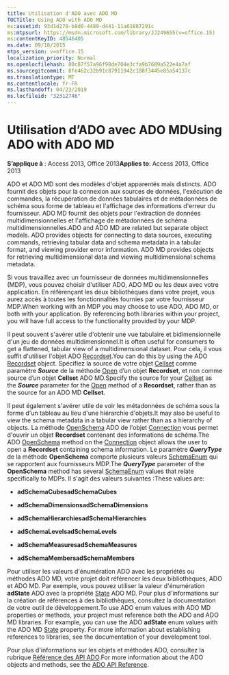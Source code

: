 ```yaml
---
title: Utilisation d'ADO avec ADO MD
TOCTitle: Using ADO with ADO MD
ms:assetid: 93d1d270-b8d0-4489-d441-11a61887291c
ms:mtpsurl: https://msdn.microsoft.com/library/JJ249655(v=office.15)
ms:contentKeyID: 48546405
ms.date: 09/18/2015
mtps_version: v=office.15
localization_priority: Normal
ms.openlocfilehash: 80c87f57a96f98de704e3cfa9b7689a522e4a7af
ms.sourcegitcommit: 8fe462c32b91c87911942c188f3445e85a54137c
ms.translationtype: MT
ms.contentlocale: fr-FR
ms.lasthandoff: 04/23/2019
ms.locfileid: "32312746"
---
```

# <a name="using-ado-with-ado-md"></a><span data-ttu-id="cf143-102">Utilisation d’ADO avec ADO MD</span><span class="sxs-lookup"><span data-stu-id="cf143-102">Using ADO with ADO MD</span></span>


<span data-ttu-id="cf143-103">**S’applique à** : Access 2013, Office 2013</span><span class="sxs-lookup"><span data-stu-id="cf143-103">**Applies to**: Access 2013, Office 2013</span></span>

<span data-ttu-id="cf143-p101">ADO et ADO MD sont des modèles d'objet apparentés mais distincts. ADO fournit des objets pour la connexion aux sources de données, l'exécution de commandes, la récupération de données tabulaires et de métadonnées de schéma sous forme de tableau et l'affichage des informations d'erreur du fournisseur. ADO MD fournit des objets pour l'extraction de données multidimensionnelles et l'affichage de métadonnées de schéma multidimensionnelles.</span><span class="sxs-lookup"><span data-stu-id="cf143-p101">ADO and ADO MD are related but separate object models. ADO provides objects for connecting to data sources, executing commands, retrieving tabular data and schema metadata in a tabular format, and viewing provider error information. ADO MD provides objects for retrieving multidimensional data and viewing multidimensional schema metadata.</span></span>

<span data-ttu-id="cf143-p102">Si vous travaillez avec un fournisseur de données multidimensionnelles (MDP), vous pouvez choisir d'utiliser ADO, ADO MD ou les deux avec votre application. En référençant les deux bibliothèques dans votre projet, vous aurez accès à toutes les fonctionnalités fournies par votre fournisseur MDP.</span><span class="sxs-lookup"><span data-stu-id="cf143-p102">When working with an MDP you may choose to use ADO, ADO MD, or both with your application. By referencing both libraries within your project, you will have full access to the functionality provided by your MDP.</span></span>

<span data-ttu-id="cf143-109">Il peut souvent s'avérer utile d'obtenir une vue tabulaire et bidimensionnelle d'un jeu de données multidimensionnel.</span><span class="sxs-lookup"><span data-stu-id="cf143-109">It is often useful for consumers to get a flattened, tabular view of a multidimensional dataset.</span></span> <span data-ttu-id="cf143-110">Pour cela, il vous suffit d'utiliser l'objet ADO [Recordset](recordset-object-ado.md).</span><span class="sxs-lookup"><span data-stu-id="cf143-110">You can do this by using the ADO [Recordset](recordset-object-ado.md) object.</span></span> <span data-ttu-id="cf143-111">Spécifiez la source de votre objet [Cellset](cellset-object-ado-md.md) comme paramètre ***Source*** de la méthode [Open](open-method-ado-recordset.md) d’un objet **Recordset**, et non comme source d’un objet **Cellset** ADO MD.</span><span class="sxs-lookup"><span data-stu-id="cf143-111">Specify the source for your [Cellset](cellset-object-ado-md.md) as the ***Source*** parameter for the [Open](open-method-ado-recordset.md) method of a **Recordset**, rather than as the source for an ADO MD **Cellset**.</span></span>

<span data-ttu-id="cf143-112">Il peut également s'avérer utile de voir les métadonnées de schéma sous la forme d'un tableau au lieu d'une hiérarchie d'objets.</span><span class="sxs-lookup"><span data-stu-id="cf143-112">It may also be useful to view the schema metadata in a tabular view rather than as a hierarchy of objects.</span></span> <span data-ttu-id="cf143-113">La méthode [OpenSchema](openschema-method-ado.md) ADO de l'objet [Connection](connection-object-ado.md) vous permet d'ouvrir un objet **Recordset** contenant des informations de schéma.</span><span class="sxs-lookup"><span data-stu-id="cf143-113">The ADO [OpenSchema](openschema-method-ado.md) method on the [Connection](connection-object-ado.md) object allows the user to open a **Recordset** containing schema information.</span></span> <span data-ttu-id="cf143-114">Le paramètre ***QueryType*** de la méthode **OpenSchema** comporte plusieurs valeurs [SchemaEnum](schemaenum.md) qui se rapportent aux fournisseurs MDP.</span><span class="sxs-lookup"><span data-stu-id="cf143-114">The ***QueryType*** parameter of the **OpenSchema** method has several [SchemaEnum](schemaenum.md) values that relate specifically to MDPs.</span></span> <span data-ttu-id="cf143-115">Il s'agit des valeurs suivantes :</span><span class="sxs-lookup"><span data-stu-id="cf143-115">These values are:</span></span>

  - <span data-ttu-id="cf143-116">**adSchemaCubes**</span><span class="sxs-lookup"><span data-stu-id="cf143-116">**adSchemaCubes**</span></span>

  - <span data-ttu-id="cf143-117">**adSchemaDimensions**</span><span class="sxs-lookup"><span data-stu-id="cf143-117">**adSchemaDimensions**</span></span>

  - <span data-ttu-id="cf143-118">**adSchemaHierarchies**</span><span class="sxs-lookup"><span data-stu-id="cf143-118">**adSchemaHierarchies**</span></span>

  - <span data-ttu-id="cf143-119">**adSchemaLevels**</span><span class="sxs-lookup"><span data-stu-id="cf143-119">**adSchemaLevels**</span></span>

  - <span data-ttu-id="cf143-120">**adSchemaMeasures**</span><span class="sxs-lookup"><span data-stu-id="cf143-120">**adSchemaMeasures**</span></span>

  - <span data-ttu-id="cf143-121">**adSchemaMembers**</span><span class="sxs-lookup"><span data-stu-id="cf143-121">**adSchemaMembers**</span></span>

<span data-ttu-id="cf143-p105">Pour utiliser les valeurs d'énumération ADO avec les propriétés ou méthodes ADO MD, votre projet doit référencer les deux bibliothèques, ADO et ADO MD. Par exemple, vous pouvez utiliser la valeur d'énumération **adState** ADO avec la propriété [State](state-property-ado-md.md) ADO MD. Pour plus d'informations sur la création de références à des bibliothèques, consultez la documentation de votre outil de développement.</span><span class="sxs-lookup"><span data-stu-id="cf143-p105">To use ADO enum values with ADO MD properties or methods, your project must reference both the ADO and ADO MD libraries. For example, you can use the ADO **adState** enum values with the ADO MD [State](state-property-ado-md.md) property. For more information about establishing references to libraries, see the documentation of your development tool.</span></span>

<span data-ttu-id="cf143-125">Pour plus d'informations sur les objets et méthodes ADO, consultez la rubrique [Référence des API ADO](ado-api-reference.md).</span><span class="sxs-lookup"><span data-stu-id="cf143-125">For more information about the ADO objects and methods, see the [ADO API Reference](ado-api-reference.md).</span></span>

